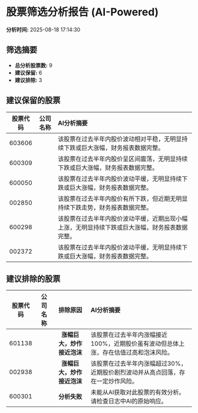 # 股票筛选分析报告 (AI-Powered)

**分析时间:** 2025-08-18 17:14:30

## 筛选摘要

- **总分析股票数:** 9
- **建议保留:** 6
- **建议排除:** 3

## 建议保留的股票

| 股票代码 | 公司名称 | AI分析摘要 |
|:---:|:---:|:---|
| 603606 |  | 该股票在过去半年内股价波动相对平稳，无明显持续下跌或巨大涨幅，财务报表数据完整。 |
| 600309 |  | 该股票在过去半年内股价呈区间震荡，无明显持续下跌或巨大涨幅，财务报表数据完整。 |
| 600050 |  | 该股票在过去半年内股价波动平缓，无明显持续下跌或巨大涨幅，财务报表数据完整。 |
| 002850 |  | 该股票在过去半年内股价有所下跌，但近期无明显持续下跌走势，财务报表数据完整。 |
| 600298 |  | 该股票在过去半年内股价波动平缓，近期出现小幅上涨，无明显持续下跌或巨大涨幅，财务报表数据完整。 |
| 002372 |  | 该股票在过去半年内股价波动平缓，无明显持续下跌或巨大涨幅，财务报表数据完整。 |

## 建议排除的股票

| 股票代码 | 公司名称 | 排除原因 | AI分析摘要 |
|:---:|:---:|:---:|:---|
| 601138 |  | **涨幅巨大，炒作接近泡沫** | 该股票在过去半年内涨幅接近100%，近期股价虽有波动但总体上涨，存在估值过高和泡沫风险。 |
| 002938 |  | **涨幅巨大，炒作接近泡沫** | 该股票在过去半年内涨幅超过30%，近期股价剧烈波动并从高点回落，存在一定炒作风险。 |
| 600301 |  | **分析失败** | 未能从AI获取对此股票的有效分析。请检查日志中AI的原始响应。 |
